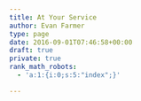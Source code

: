 ```yaml
---
title: At Your Service
author: Evan Farmer
type: page
date: 2016-09-01T07:46:58+00:00
draft: true
private: true
rank_math_robots:
  - 'a:1:{i:0;s:5:"index";}'

---
```

